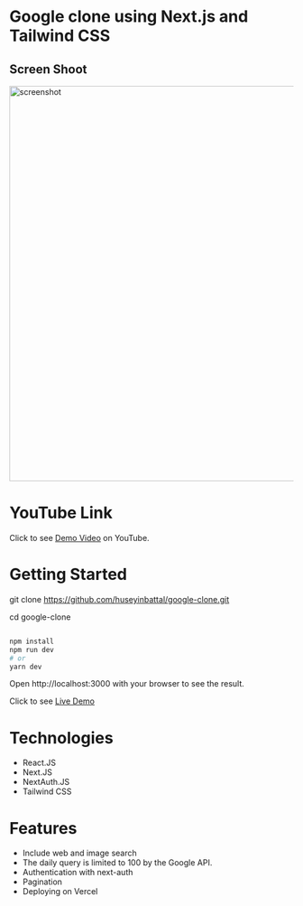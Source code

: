 # Google clone using Next.js and Tailwind CSS

## Screen Shoot

<img width="700" alt="screenshot" src="https://user-images.githubusercontent.com/95706081/211297175-bd7326e0-11e4-45e9-a61d-f63c3c67efd1.png">

# YouTube Link

Click to see [Demo Video](https://www.youtube.com/watch?v=iIiMCOQATw8) on YouTube.

# Getting Started

git clone https://github.com/huseyinbattal/google-clone.git

cd google-clone

```bash

npm install
npm run dev
# or
yarn dev
```

Open http://localhost:3000 with your browser to see the result.

Click to see [Live Demo](https://google-clone-v4.vercel.app/)



# Technologies
- React.JS
- Next.JS
- NextAuth.JS
- Tailwind CSS

# Features
- Include web and image search
- The daily query is limited to 100 by the Google API.
- Authentication with next-auth
- Pagination
- Deploying on Vercel
